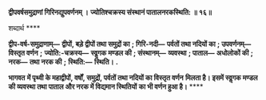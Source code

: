 **द्वीपवर्षसमुद्राणां गिरिनद्युपवर्णनम् ।** **ज्योतिश्चक्रस्य संस्थानं पातालनरकस्थिति: ॥ १६॥** 

शब्दार्थ **** 

**द्वीप-वर्ष-समुद्राणाम्—** **द्वीपों, बड़े द्वीपों तथा समुद्रों का** **; गिरि-नदी—** **पर्वतों तथा नदियों का** **; उपवर्णनम्—** **विस्तृत वर्णन** **;** **ज्योति:-चक्रस्य—** **स्वॢगक मण्डल की** **; संस्थानम्—** **व्यवस्था** **; पाताल—** **अधोलोकों की** **; नरक—** **तथा नरक की** **;** **स्थिति:—** **स्थिति।** **.** 

**भागवत** **में पृथ्वी के महाद्वीपों, वर्षों, समुद्रों, पर्वतों तथा नदियों का विस्तृत वर्णन** **मिलता है। इसमें स्वॢगक मण्डल की व्यवस्था तथा पाताल और नरक में विद्यमान स्थितियों** **का भी वर्णन हुआ है।** **** 